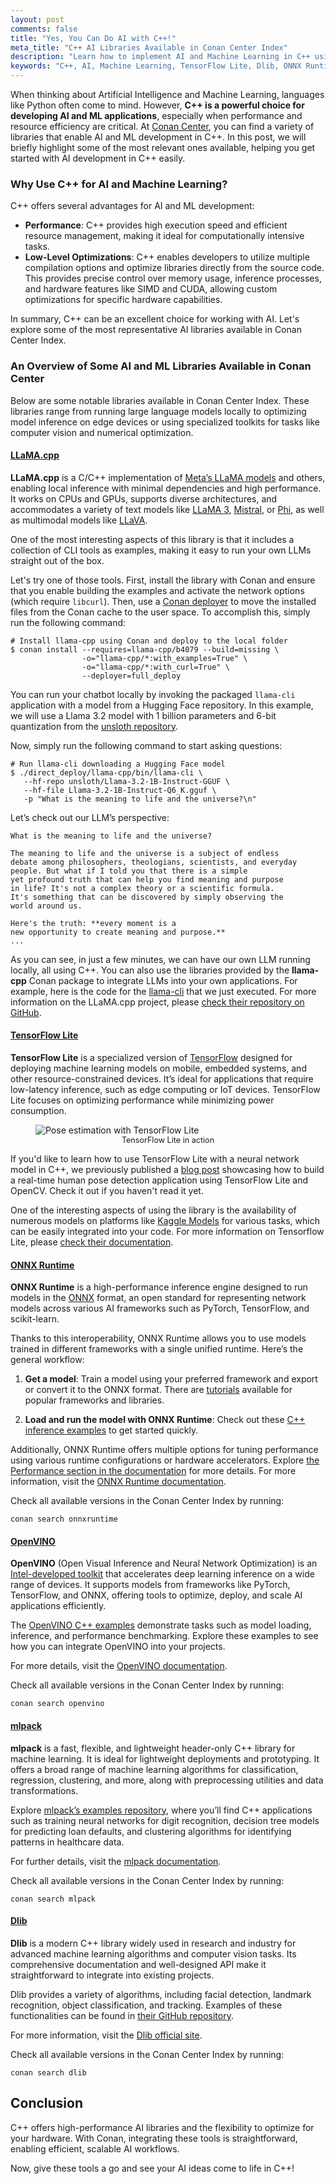 ```yaml
---
layout: post
comments: false
title: "Yes, You Can Do AI with C++!"
meta_title: "C++ AI Libraries Available in Conan Center Index"
description: "Learn how to implement AI and Machine Learning in C++ using libraries like TensorFlow Lite, Dlib, and ONNX Runtime, all available in Conan Center Index. Discover why C++ is a powerful choice for AI development."
keywords: "C++, AI, Machine Learning, TensorFlow Lite, Dlib, ONNX Runtime, Conan Center Index"
---
```


When thinking about Artificial Intelligence and Machine Learning, languages like Python
often come to mind. However, **C++ is a powerful choice for developing AI and ML
applications**, especially when performance and resource efficiency are critical. At
[Conan Center](https://conan.io/center), you can find a variety of libraries that enable
AI and ML development in C++. In this post, we will briefly highlight some of the most
relevant ones available, helping you get started with AI development in C++ easily.

### Why Use C++ for AI and Machine Learning?

C++ offers several advantages for AI and ML development:

- **Performance**: C++ provides high execution speed and efficient resource management,
  making it ideal for computationally intensive tasks.
- **Low-Level Optimizations**: C++ enables developers to utilize multiple compilation
  options and optimize libraries directly from the source code. This provides precise
  control over memory usage, inference processes, and hardware features like SIMD and
  CUDA, allowing custom optimizations for specific hardware capabilities.

In summary, C++ can be an excellent choice for working with AI. Let's explore some of the
most representative AI libraries available in Conan Center Index.

### An Overview of Some AI and ML Libraries Available in Conan Center

Below are some notable libraries available in Conan Center Index. These libraries range
from running large language models locally to optimizing model inference on edge devices
or using specialized toolkits for tasks like computer vision and numerical optimization.

#### [LLaMA.cpp](https://conan.io/center/recipes/llama-cpp)

**LLaMA.cpp** is a C/C++ implementation of [Meta’s LLaMA models](https://www.llama.com/)
and others, enabling local inference with minimal dependencies and high performance. It
works on CPUs and GPUs, supports diverse architectures, and accommodates a variety of text
models like [LLaMA 3](https://huggingface.co/models?search=llama),
[Mistral](https://mistral.ai/), or [Phi](https://azure.microsoft.com/en-us/products/phi),
as well as multimodal models like [LLaVA](https://github.com/haotian-liu/LLaVA).

One of the most interesting aspects of this library is that it includes a collection of
CLI tools as examples, making it easy to run your own LLMs straight out of the box. 

Let's try one of those tools. First, install the library with Conan and ensure that you
enable building the examples and activate the network options (which require `libcurl`).
Then, use a [Conan deployer](https://docs.conan.io/2/reference/extensions/deployers.html)
to move the installed files from the Conan cache to the user space. To accomplish this,
simply run the following command:

```shell
# Install llama-cpp using Conan and deploy to the local folder
$ conan install --requires=llama-cpp/b4079 --build=missing \
                -o="llama-cpp/*:with_examples=True" \
                -o="llama-cpp/*:with_curl=True" \
                --deployer=full_deploy
```

You can run your chatbot locally by invoking the packaged `llama-cli` application with a
model from a Hugging Face repository. In this example, we will use a Llama 3.2 model with
1 billion parameters and 6-bit quantization from the [unsloth
repository](https://huggingface.co/unsloth). 

Now, simply run the following command to start asking questions:

```shell
# Run llama-cli downloading a Hugging Face model
$ ./direct_deploy/llama-cpp/bin/llama-cli \
   --hf-repo unsloth/Llama-3.2-1B-Instruct-GGUF \
   --hf-file Llama-3.2-1B-Instruct-Q6_K.gguf \
   -p "What is the meaning to life and the universe?\n"
```

Let’s check out our LLM’s perspective:

```text
What is the meaning to life and the universe?

The meaning to life and the universe is a subject of endless 
debate among philosophers, theologians, scientists, and everyday 
people. But what if I told you that there is a simple 
yet profound truth that can help you find meaning and purpose 
in life? It's not a complex theory or a scientific formula. 
It's something that can be discovered by simply observing the 
world around us.

Here's the truth: **every moment is a 
new opportunity to create meaning and purpose.**
...
```

As you can see, in just a few minutes, we can have our own LLM running locally, all using
C++. You can also use the libraries provided by the **llama-cpp** Conan package to
integrate LLMs into your own applications. For example, here is the code for the
[llama-cli](https://github.com/ggerganov/llama.cpp/blob/b4079/examples/main/main.cpp) that
we just executed. For more information on the LLaMA.cpp project, please [check their
repository on GitHub](https://github.com/ggerganov/llama.cpp).

#### [TensorFlow Lite](https://conan.io/center/recipes/tensorflow-lite)

**TensorFlow Lite** is a specialized version of [TensorFlow](https://www.tensorflow.org/)
designed for deploying machine learning models on mobile, embedded systems, and other
resource-constrained devices. It’s ideal for applications that require low-latency
inference, such as edge computing or IoT devices. TensorFlow Lite focuses on optimizing
performance while minimizing power consumption.

<figure class="centered">
    <img src="{{ site.baseurl }}/assets/post_images/2023-05-11/pose-detection-tensorflow.gif" 
         style="display: block; margin-left: auto; margin-right: auto;" 
         alt="Pose estimation with TensorFlow Lite"/>
    <figcaption style="text-align: center; font-size: 0.9em;">
        TensorFlow Lite in action
    </figcaption>
</figure>

If you'd like to learn how to use TensorFlow Lite with a neural network model in C++, we
previously published a [blog
post](https://blog.conan.io/2023/05/11/tensorflow-lite-cpp-mobile-ml-guide.html)
showcasing how to build a real-time human pose detection application using TensorFlow Lite
and OpenCV. Check it out if you haven't read it yet.

One of the interesting aspects of using the library is the availability of numerous models
on platforms like [Kaggle Models](https://www.kaggle.com/models) for various tasks, which
can be easily integrated into your code. For more information on Tensorflow Lite, please
[check their documentation](https://www.tensorflow.org/lite/guide).

#### [ONNX Runtime](https://conan.io/center/recipes/onnxruntime)

**ONNX Runtime** is a high-performance inference engine designed to run models in the
[ONNX](https://onnx.ai/) format, an open standard for representing network models across
various AI frameworks such as PyTorch, TensorFlow, and scikit-learn.

Thanks to this interoperability, ONNX Runtime allows you to use models trained in
different frameworks with a single unified runtime. Here’s the general workflow:

1. **Get a model**: Train a model using your preferred framework and export or convert it
   to the ONNX format. There are [tutorials](https://onnxruntime.ai/docs/tutorials/)
   available for popular frameworks and libraries.

2. **Load and run the model with ONNX Runtime**: Check out these [C++ inference
   examples](https://github.com/microsoft/onnxruntime-inference-examples/tree/main/c_cxx)
   to get started quickly.

Additionally, ONNX Runtime offers multiple options for tuning performance using various
runtime configurations or hardware accelerators. Explore [the Performance section in the
documentation](https://onnxruntime.ai/docs/performance/) for more details. For more
information, visit the [ONNX Runtime documentation](https://onnxruntime.ai/docs/).

Check all available versions in the Conan Center Index by running:

```shell
conan search onnxruntime
```

#### [OpenVINO](https://conan.io/center/recipes/openvino)

**OpenVINO** (Open Visual Inference and Neural Network Optimization) is an
[Intel-developed toolkit](https://docs.openvino.ai/) that accelerates deep learning
inference on a wide range of devices. It supports models from frameworks like PyTorch,
TensorFlow, and ONNX, offering tools to optimize, deploy, and scale AI applications
efficiently.

The [OpenVINO C++
examples](https://docs.openvino.ai/2024/learn-openvino/openvino-samples.html) demonstrate
tasks such as model loading, inference, and performance benchmarking. Explore these
examples to see how you can integrate OpenVINO into your projects.

For more details, visit the [OpenVINO documentation](https://docs.openvino.ai/2024/).

Check all available versions in the Conan Center Index by running:

```shell
conan search openvino
```

#### [mlpack](https://conan.io/center/recipes/mlpack)

**mlpack** is a fast, flexible, and lightweight header-only C++ library for machine
learning. It is ideal for lightweight deployments and prototyping. It offers a broad range
of machine learning algorithms for classification, regression, clustering, and more, along
with preprocessing utilities and data transformations.

Explore [mlpack’s examples
repository](https://github.com/mlpack/examples/tree/master/cpp), where you’ll find C++
applications such as training neural networks for digit recognition, decision tree models
for predicting loan defaults, and clustering algorithms for identifying patterns in
healthcare data.

For further details, visit the [mlpack documentation](https://www.mlpack.org/).

Check all available versions in the Conan Center Index by running:

```shell
conan search mlpack
```

#### [Dlib](https://conan.io/center/recipes/dlib)

**Dlib** is a modern C++ library widely used in research and industry for advanced machine
learning algorithms and computer vision tasks. Its comprehensive documentation and
well-designed API make it straightforward to integrate into existing projects.

Dlib provides a variety of algorithms, including facial detection, landmark recognition,
object classification, and tracking. Examples of these functionalities can be found in
[their GitHub repository](https://github.com/davisking/dlib/tree/master/examples). 

For more information, visit the [Dlib official site](http://dlib.net/).

Check all available versions in the Conan Center Index by running:

```shell
conan search dlib
```

## Conclusion

C++ offers high-performance AI libraries and the flexibility to optimize for your
hardware. With Conan, integrating these tools is straightforward, enabling efficient,
scalable AI workflows.

Now, give these tools a go and see your AI ideas come to life in C++!
